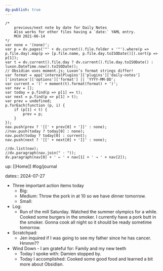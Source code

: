 ```yaml
---
dg-publish: true
---
```

```dataviewjs
/*
    previous/next note by date for Daily Notes
    Also works for other files having a `date:` YAML entry.
    MCH 2021-06-14
*/
var none = '(none)';
var p = dv.pages('"' + dv.current().file.folder + '"').where(p => p.file.day).map(p => [p.file.name, p.file.day.toISODate()]).sort(p => p[1]);
var t = dv.current().file.day ? dv.current().file.day.toISODate() : luxon.DateTime.now().toISODate();
// Obsidian uses moment.js; Luxon’s format strings differ!
var format = app['internalPlugins']['plugins']['daily-notes']['instance']['options']['format'] || 'YYYY-MM-DD';
var current = '(' + moment(t).format(format) + ')';
var nav = [];
var today = p.find(p => p[1] == t);
var next = p.find(p => p[1] > t);
var prev = undefined;
p.forEach(function (p, i) {
    if (p[1] < t) {
        prev = p;
    }
});
nav.push(prev ? '[[' + prev[0] + ']]' : none);
//nav.push(today ? today[0] : none);
nav.push(today ? today[0] : current);
nav.push(next ? '[[' + next[0] + ']]' : none);

//dv.list(nav);
//dv.paragraph(nav.join(" · "));
dv.paragraph(nav[0] + ' ← ' + nav[1] + ' → ' + nav[2]);
```

up: [[Home]]
#log/journal 

dates:: 2024-07-27

- Three important action items today
    - Big:
    - Medium: Throw the pork in at 10 so we have dinner tomorrow. 
    - Small:
- Log: 
	- Run of the mill Saturday. Watched the summer olympics for a while. Cooked some burgers in the smoker. I currently have a pork butt in the smoker. Gonna cook all night so it should be ready sometime tomorrow. 
- Scratchpad:
	- Jen inquired if I was going to see my father since he has cancer. Hmmm??
- Wind Down
	  - I am grateful for: Family and my new teeth
    - Today I spoke with: Damien stopped by.
    - Today I accomplished: Cooked some good food and learned a bit more about Obsidian. 